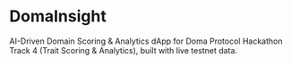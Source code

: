 # DomaInsight
AI-Driven Domain Scoring &amp; Analytics dApp for Doma Protocol Hackathon Track 4 (Trait Scoring &amp; Analytics), built with live testnet data.
